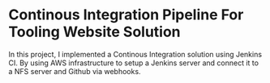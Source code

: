 # Continous Integration Pipeline For Tooling Website Solution

In this project, I implemented a Continous Integration solution using Jenkins CI. By using AWS infrastructure to setup a Jenkins server and connect it to a NFS server and Github via webhooks.
